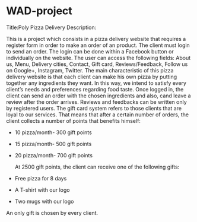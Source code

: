 # WAD-project
Title:Poly Pizza Delivery
Description: 

This is a project which consists in a pizza delivery website that requires a register form in order to make an order of an product. The client must login to send an order. The login can be done within a Facebook button or individually on the website.
    The user can access the following fields: About us, Menu, Delivery cities, Contact, Gift card, Reviews/Feedback, Follow us on Google+, Instagram, Twitter. 
    The main characteristic of this pizza delivery website is that each client can make his own pizza by putting together any ingredients they want. In this way, we intend to satisfy every client’s needs and preferences regarding food taste.
    Once logged in, the client can send an order with the chosen ingredients and also, cand leave a review after the order arrives. Reviews and feedbacks can be written only by registered users.
    The gift card system refers to those clients that are loyal to our services. That means that after a certain number of orders, the client collects a number of points that benefits himself:

- 10 pizza/month- 300 gift points
- 15 pizza/month- 500 gift points
- 20 pizza/month- 700 gift points

    At 2500 gift points, the client can receive one of the following gifts: 
-	Free pizza for 8 days
-	A T-shirt with our logo
-	Two mugs with our logo

An only gift is chosen by every client.
 


 
